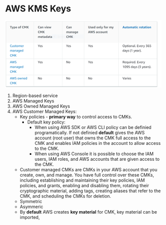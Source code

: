 # AWS KMS Keys

![](./kms_key_matrix.PNG)

1. Region-based service
1. AWS Managed Keys
1. AWS Owned Managed Keys
1. AWS Customer Managed Keys:
      * Key policies - __primary way__ to control access to CMKs. 
          * Default key policy:
              * When using AWS SDK or AWS CLI policy can be definied programatically. If not definied __default__ gives the AWS account (root user) that owns the CMK full access to the CMK and enables IAM policies in the account to allow access to the CMK.
               * When using AWS Console it is possible to choose the IAM users, IAM roles, and AWS accounts that are given access to the CMK.
      * Customer managed CMKs are CMKs in your AWS account that you create, own, and manage. You have full control over these CMKs, including establishing and maintaining their key policies, IAM policies, and grants, enabling and disabling them, rotating their cryptographic material, adding tags, creating aliases that refer to the CMK, and scheduling the CMKs for deletion.
      * Symmetric
      * Asymmeric
      * By __default__ AWS creates __key material__ for CMK, key material can be imported, 
